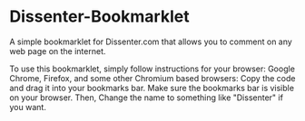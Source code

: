 # Dissenter-Bookmarklet
A simple bookmarklet for Dissenter.com that allows you to comment on any web page on the internet.

To use this bookmarklet, simply follow instructions for your browser:
Google Chrome, Firefox, and some other Chromium based browsers: Copy the code and drag it into your bookmarks bar. 
Make sure the bookmarks bar is visible on your browser. Then, Change the name to something like "Dissenter" if you want.
